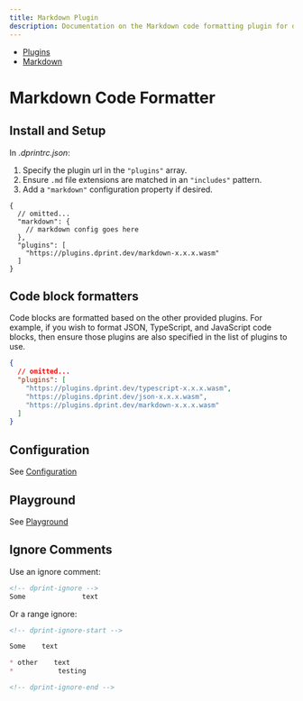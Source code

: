 ```yaml
---
title: Markdown Plugin
description: Documentation on the Markdown code formatting plugin for dprint.
---
```


<nav class="breadcrumb" aria-label="breadcrumbs">
  <ul>
    <li><a href="/plugins">Plugins</a></li>
    <li><a href="/plugins/markdown">Markdown</a></li>
  </ul>
</nav>

# Markdown Code Formatter

## Install and Setup

In _.dprintrc.json_:

1. Specify the plugin url in the `"plugins"` array.
2. Ensure `.md` file extensions are matched in an `"includes"` pattern.
3. Add a `"markdown"` configuration property if desired.

```jsonc
{
  // omitted...
  "markdown": {
    // markdown config goes here
  },
  "plugins": [
    "https://plugins.dprint.dev/markdown-x.x.x.wasm"
  ]
}
```

## Code block formatters

Code blocks are formatted based on the other provided plugins. For example, if you wish to format JSON, TypeScript, and JavaScript code blocks, then ensure those plugins are also specified in the list of plugins to use.

```json
{
  // omitted...
  "plugins": [
    "https://plugins.dprint.dev/typescript-x.x.x.wasm",
    "https://plugins.dprint.dev/json-x.x.x.wasm",
    "https://plugins.dprint.dev/markdown-x.x.x.wasm"
  ]
}
```

## Configuration

See [Configuration](/plugins/markdown/config)

## Playground

See [Playground](https://dprint.dev/playground#language/markdown)

## Ignore Comments

Use an ignore comment:

<!-- dprint-ignore -->

```md
<!-- dprint-ignore -->
Some              text
```

Or a range ignore:

<!-- dprint-ignore -->

```md
<!-- dprint-ignore-start -->

Some    text

* other    text
*           testing

<!-- dprint-ignore-end -->
```
